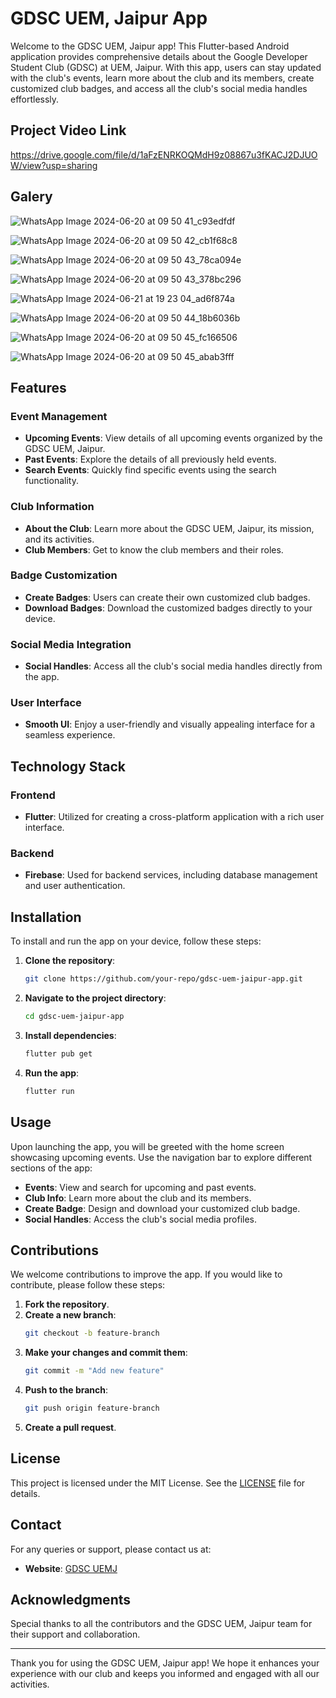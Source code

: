 # GDSC UEM, Jaipur App

Welcome to the GDSC UEM, Jaipur app! This Flutter-based Android application provides comprehensive details about the Google Developer Student Club (GDSC) at UEM, Jaipur. With this app, users can stay updated with the club's events, learn more about the club and its members, create customized club badges, and access all the club's social media handles effortlessly.

## Project Video Link
https://drive.google.com/file/d/1aFzENRKOQMdH9z08867u3fKACJ2DJUOW/view?usp=sharing

## Galery
![WhatsApp Image 2024-06-20 at 09 50 41_c93edfdf](https://github.com/Gopendu070/GDSC-UEMJ/assets/92077709/3a1567a3-0933-4df3-bc2e-421b017eaead) 

![WhatsApp Image 2024-06-20 at 09 50 42_cb1f68c8](https://github.com/Gopendu070/GDSC-UEMJ/assets/92077709/34b43d9d-2210-4bf4-a1f6-08aa8af137c1)

![WhatsApp Image 2024-06-20 at 09 50 43_78ca094e](https://github.com/Gopendu070/GDSC-UEMJ/assets/92077709/a28be360-6409-4dd6-b5bc-86b7a9c8cffd)

![WhatsApp Image 2024-06-20 at 09 50 43_378bc296](https://github.com/Gopendu070/GDSC-UEMJ/assets/92077709/4e0d1002-6063-4c2e-9408-896253890f45)

![WhatsApp Image 2024-06-21 at 19 23 04_ad6f874a](https://github.com/Gopendu070/GDSC-Connect-UEMJ/assets/92077709/ce04580b-4277-4366-9fc4-d617a489aefa)

![WhatsApp Image 2024-06-20 at 09 50 44_18b6036b](https://github.com/Gopendu070/GDSC-UEMJ/assets/92077709/be2cd73b-8cb2-4c8c-ad4c-9b47c3dd88ea)

![WhatsApp Image 2024-06-20 at 09 50 45_fc166506](https://github.com/Gopendu070/GDSC-UEMJ/assets/92077709/1729a9e1-f3b3-4f48-b047-c1be468cd39f)

![WhatsApp Image 2024-06-20 at 09 50 45_abab3fff](https://github.com/Gopendu070/GDSC-UEMJ/assets/92077709/aba802a3-ef0c-4a1d-a956-3b4888676f38)


## Features

### Event Management
- **Upcoming Events**: View details of all upcoming events organized by the GDSC UEM, Jaipur.
- **Past Events**: Explore the details of all previously held events.
- **Search Events**: Quickly find specific events using the search functionality.

### Club Information
- **About the Club**: Learn more about the GDSC UEM, Jaipur, its mission, and its activities.
- **Club Members**: Get to know the club members and their roles.

### Badge Customization
- **Create Badges**: Users can create their own customized club badges.
- **Download Badges**: Download the customized badges directly to your device.

### Social Media Integration
- **Social Handles**: Access all the club's social media handles directly from the app.

### User Interface
- **Smooth UI**: Enjoy a user-friendly and visually appealing interface for a seamless experience.

## Technology Stack

### Frontend
- **Flutter**: Utilized for creating a cross-platform application with a rich user interface.

### Backend
- **Firebase**: Used for backend services, including database management and user authentication.

## Installation

To install and run the app on your device, follow these steps:

1. **Clone the repository**:
   ```bash
   git clone https://github.com/your-repo/gdsc-uem-jaipur-app.git
   ```
2. **Navigate to the project directory**:
   ```bash
   cd gdsc-uem-jaipur-app
   ```
3. **Install dependencies**:
   ```bash
   flutter pub get
   ```
4. **Run the app**:
   ```bash
   flutter run
   ```

## Usage

Upon launching the app, you will be greeted with the home screen showcasing upcoming events. Use the navigation bar to explore different sections of the app:

- **Events**: View and search for upcoming and past events.
- **Club Info**: Learn more about the club and its members.
- **Create Badge**: Design and download your customized club badge.
- **Social Handles**: Access the club's social media profiles.

## Contributions

We welcome contributions to improve the app. If you would like to contribute, please follow these steps:

1. **Fork the repository**.
2. **Create a new branch**:
   ```bash
   git checkout -b feature-branch
   ```
3. **Make your changes and commit them**:
   ```bash
   git commit -m "Add new feature"
   ```
4. **Push to the branch**:
   ```bash
   git push origin feature-branch
   ```
5. **Create a pull request**.

## License

This project is licensed under the MIT License. See the [LICENSE](LICENSE) file for details.

## Contact

For any queries or support, please contact us at:

- **Website**: [GDSC UEMJ](https://gdsc.community.dev/university-of-engineering-management-jaipur)

## Acknowledgments

Special thanks to all the contributors and the GDSC UEM, Jaipur team for their support and collaboration.

---

Thank you for using the GDSC UEM, Jaipur app! We hope it enhances your experience with our club and keeps you informed and engaged with all our activities.
